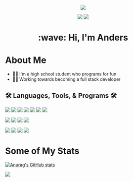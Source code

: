
<p align="center">
<img src='https://avataaars.io/?avatarStyle=Transparent&topType=ShortHairShortWaved&accessoriesType=Blank&hairColor=BrownDark&facialHairType=Blank&clotheType=Hoodie&clotheColor=Gray02&eyeType=Default&eyebrowType=Default&mouthType=Smile&skinColor=Light'/>
</p>

<p align="center">
<img src="https://komarev.com/ghpvc/?username=AndersHaroldson&style=for-the-badge"/>
<img src="https://img.shields.io/badge/Arch_Linux-1793D1?style=for-the-badge&logo=arch-linux&logoColor=white"/>
</p>

<h1 align="center"> 
:wave:
Hi, I'm Anders
</h1>


# About Me
* :man_student: I'm a high school student who programs for fun
* :man_technologist: Working towards becoming a full stack developer

## :hammer_and_wrench: Languages, Tools, & Programs :hammer_and_wrench:

<p>
<img src="https://img.shields.io/badge/Python-14354C?style=for-the-badge&logo=python&logoColor=white"/>
<img src="https://img.shields.io/badge/C%2B%2B-00599C?style=for-the-badge&logo=c%2B%2B&logoColor=white"/>
<img src="https://img.shields.io/badge/HTML5-E34F26?style=for-the-badge&logo=html5&logoColor=white"/>
<img src="https://img.shields.io/badge/CSS3-1572B6?style=for-the-badge&logo=css3&logoColor=white"/>
<img src="https://img.shields.io/badge/JavaScript-F7DF1E?style=for-the-badge&logo=javascript&logoColor=black"/>
<img src="https://img.shields.io/badge/Java-ED8B00?style=for-the-badge&logo=java&logoColor=white"/>
<img src="https://img.shields.io/badge/Shell_Script-333?style=for-the-badge&logo=gnu-bash&logoColor=white"/>
</p>

<p>
<img src="https://img.shields.io/badge/Linux-FCC624?style=for-the-badge&logo=linux&logoColor=black"/>
<img src="https://img.shields.io/badge/NeoVim-%2357A143.svg?&style=for-the-badge&logo=neovim&logoColor=white"/>
<img src="https://img.shields.io/badge/replit-667881?style=for-the-badge&logo=replit&logoColor=white"/>
<img src="https://img.shields.io/badge/Visual_Studio_Code-0078D4?style=for-the-badge&logo=visual%20studio%20code&logoColor=white"/>
</p>


<p>
<img src="https://img.shields.io/badge/Flask-000000?style=for-the-badge&logo=flask&logoColor=white"/>
<img src="https://img.shields.io/badge/Netlify-00C7B7?style=for-the-badge&logo=netlify&logoColor=white"/>
<img src="https://img.shields.io/badge/Glitch-2800ff?style=for-the-badge&logo=glitch&logoColor=white"/>
<img src="https://img.shields.io/badge/Raspberry%20Pi-A22846?style=for-the-badge&logo=Raspberry%20Pi&logoColor=white"/>
</p>

# Some of My Stats
[![Anurag's GitHub stats](https://github-readme-stats-89prsdtt1-andersharoldson.vercel.app/api?username=AndersHaroldson&theme=tokyonight)](https://github.com/anuraghazra/github-readme-stats)

<img src="https://github-readme-stats-89prsdtt1-andersharoldson.vercel.app/api/top-langs/?username=AndersHaroldson&theme=tokyonight"/>

